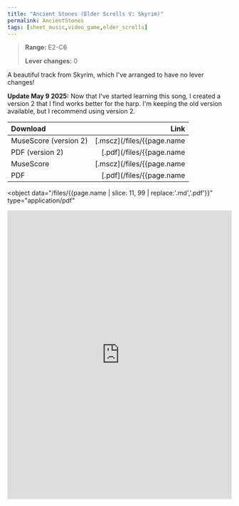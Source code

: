 ```yaml
---
title: "Ancient Stones (Elder Scrolls V: Skyrim)"
permalink: AncientStones
tags: [sheet_music,video_game,elder_scrolls]
---
```


>**Range:** E2-C6
>
>**Lever changes:** 0

A beautiful track from Skyrim, which I've arranged to have no lever changes!

**Update May 9 2025:** Now that I've started learning this song, I created a version 2 that I find works better for the harp. I'm keeping the old version available, but I recommend using version 2.

| Download  |                       Link |
| :-------- | -------------------------: |
| MuseScore (version 2)| [.mscz](/files/{{page.name | slice: 11, 99 | replace:'.md','_v2.mscz'}}) |
| PDF (version 2)      |  [.pdf](/files/{{page.name | slice: 11, 99 | replace:'.md','_v2.pdf'}})  |
| MuseScore | [.mscz](/files/{{page.name | slice: 11, 99 | replace:'.md','.mscz'}}) |
| PDF       |  [.pdf](/files/{{page.name | slice: 11, 99 | replace:'.md','.pdf'}})  |

<object
  data="/files/{{page.name | slice: 11, 99 | replace:'.md','.pdf'}}"
  type="application/pdf"
>
  <iframe
    src="https://docs.google.com/viewer?url=https://harp.nebtown.info/files/{{page.name | slice: 11, 99 | replace:'.md','_v2.pdf'}}&embedded=true"
    style="width: 100%; height: 650px"
    frameborder="0"
  ></iframe>
</object>
